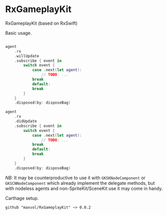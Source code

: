 # RxGameplayKit
RxGameplayKit (based on RxSwift)

Basic usage.

```swift

agent
    .rx
    .willUpdate
    .subscribe { event in
        switch event {
            case .next(let agent):
                // TODO: ...
            break
            default:
            break
        }
    }
    .disposed(by: disposeBag)

agent
    .rx
    .didUpdate
    .subscribe { event in
        switch event {
            case .next(let agent):
                // TODO: ...
            break
            default:
            break
        }
    }
    .disposed(by: disposeBag)

```

*NB*: It may be counterproductive to use it with `GKSKNodeComponent` or `GKSCNNodeComponent` which already implement the delegate methods, but with nodeless agents and non-SpriteKit/SceneKit use it may come in handy.

Carthage setup.

```
github "maxvol/RxGameplayKit" ~> 0.0.2

```

